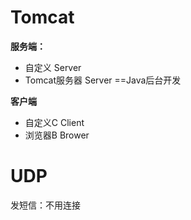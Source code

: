 # Tomcat
**服务端：**
- 自定义 Server
- Tomcat服务器 Server ==Java后台开发

**客户端**
- 自定义C Client
- 浏览器B Brower

# UDP
发短信：不用连接
